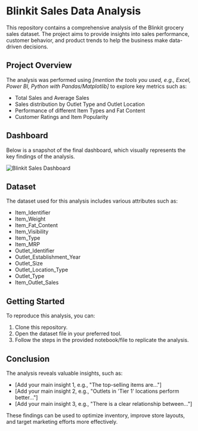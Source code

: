 # Blinkit Sales Data Analysis

This repository contains a comprehensive analysis of the Blinkit grocery sales dataset. The project aims to provide insights into sales performance, customer behavior, and product trends to help the business make data-driven decisions.

## Project Overview

The analysis was performed using *[mention the tools you used, e.g., Excel, Power BI, Python with Pandas/Matplotlib]* to explore key metrics such as:

* Total Sales and Average Sales
* Sales distribution by Outlet Type and Outlet Location
* Performance of different Item Types and Fat Content
* Customer Ratings and Item Popularity

## Dashboard

Below is a snapshot of the final dashboard, which visually represents the key findings of the analysis.

![Blinkit Sales Dashboard](dashboard_picture.png)

## Dataset

The dataset used for this analysis includes various attributes such as:

* Item_Identifier
* Item_Weight
* Item_Fat_Content
* Item_Visibility
* Item_Type
* Item_MRP
* Outlet_Identifier
* Outlet_Establishment_Year
* Outlet_Size
* Outlet_Location_Type
* Outlet_Type
* Item_Outlet_Sales

## Getting Started

To reproduce this analysis, you can:
1. Clone this repository.
2. Open the dataset file in your preferred tool.
3. Follow the steps in the provided notebook/file to replicate the analysis.

## Conclusion

The analysis reveals valuable insights, such as:
* [Add your main insight 1, e.g., "The top-selling items are..."]
* [Add your main insight 2, e.g., "Outlets in 'Tier 1' locations perform better..."]
* [Add your main insight 3, e.g., "There is a clear relationship between..."]

These findings can be used to optimize inventory, improve store layouts, and target marketing efforts more effectively.
